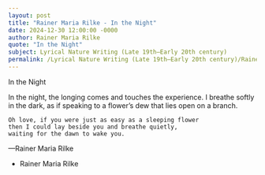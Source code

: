 ```yaml
---
layout: post
title: "Rainer Maria Rilke - In the Night"
date: 2024-12-30 12:00:00 -0000
author: Rainer Maria Rilke
quote: "In the Night"
subject: Lyrical Nature Writing (Late 19th–Early 20th century)
permalink: /Lyrical Nature Writing (Late 19th–Early 20th century)/Rainer Maria Rilke/Rainer Maria Rilke - In the Night
---
```


In the Night

In the night, the longing comes
    and touches the experience.
    I breathe softly in the dark,
    as if speaking to a flower’s dew
    that lies open on a branch.

    Oh love, if you were just as easy as a sleeping flower
    then I could lay beside you and breathe quietly,
    waiting for the dawn to wake you.

—Rainer Maria Rilke

- Rainer Maria Rilke
